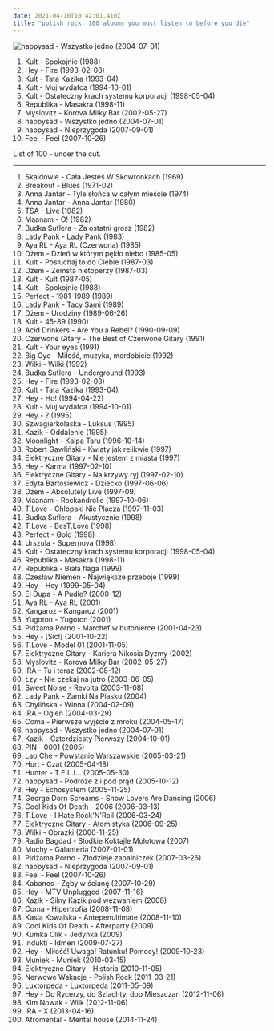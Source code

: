 ```yaml
---
date: 2021-04-10T10:42:01.410Z
title: "polish rock: 100 albums you must listen to before you die"
---
```

![happysad - Wszystko jedno (2004-07-01)](https://img.discogs.com/yB4l80DZvDODR1hOujANYhaBxuM=/fit-in/600x600/filters:strip_icc():format(jpeg):mode_rgb():quality(90)/discogs-images/R-734521-1543586492-2231.jpeg.jpg "happysad - Wszystko jedno (2004-07-01)")
<ol class="albums">
<li data-cover="https://img.discogs.com/fRVkogqRFbE41BaVnERrQbbp2hg=/fit-in/600x589/filters:strip_icc():format(jpeg):mode_rgb():quality(90)/discogs-images/R-1049920-1428145798-9184.jpeg.jpg" data-tags="polish" role="button">Kult - Spokojnie (1988)</li>
<li data-cover="http://coverartarchive.org/release/ab8e4983-19df-4ee1-b552-d8a2ce6af015/5692907290-500.jpg" data-tags="rock, grunge, polish rock" role="button">Hey - Fire (1993-02-08)</li>
<li data-cover="https://img.discogs.com/wYO0b_PgNfuFRykA21sgWn7lnQQ=/fit-in/400x396/filters:strip_icc():format(jpeg):mode_rgb():quality(90)/discogs-images/R-970255-1179228566.jpeg.jpg" data-tags="polish rock, rock, polish" role="button">Kult - Tata Kazika (1993-04)</li>
<li data-cover="http://coverartarchive.org/release/ef8d8003-66fc-4b55-bd5c-852361376354/12618750019-500.jpg" data-tags="rock, polish rock, kult" role="button">Kult - Muj wydafca (1994-10-01)</li>
<li data-cover="http://coverartarchive.org/release/5a5adcfc-aa96-42a4-93ab-70d3af740b56/12618649300-500.jpg" data-tags="polish rock, polish, rock" role="button">Kult - Ostateczny krach systemu korporacji (1998-05-04)</li>
<li data-cover="http://coverartarchive.org/release/481a78dd-6147-4618-8fc9-e709657d91da/1497283601-500.jpg" data-tags="polish rock" role="button">Republika - Masakra (1998-11)</li>
<li data-cover="http://coverartarchive.org/release/a537debd-0c0d-4c63-8c4f-04031dc48adc/4707626371-500.jpg" data-tags="rock, alternative rock, polish" role="button">Myslovitz - Korova Milky Bar (2002-05-27)</li>
<li data-cover="https://img.discogs.com/yB4l80DZvDODR1hOujANYhaBxuM=/fit-in/600x600/filters:strip_icc():format(jpeg):mode_rgb():quality(90)/discogs-images/R-734521-1543586492-2231.jpeg.jpg" data-tags="happysad, polish, rock" role="button">happysad - Wszystko jedno (2004-07-01)</li>
<li data-cover="http://coverartarchive.org/release/00ee48cf-862e-405e-a1ad-226b4c05a4a9/6357095089-500.jpg" data-tags="rock" role="button">happysad - Nieprzygoda (2007-09-01)</li>
<li data-cover="http://coverartarchive.org/release/74b6aef6-7730-4c9d-903c-6f02c3c4c743/1526408312-500.jpg" data-tags="feel" role="button">Feel - Feel (2007-10-26)</li>
</ol>
List of 100 - under the cut.
<!-- more -->

_________________

<ol class="albums">
<li data-cover="https://img.discogs.com/T8H6XskWbACaZfygc9Cpxtu9DZQ=/fit-in/300x300/filters:strip_icc():format(jpeg):mode_rgb():quality(90)/discogs-images/R-7683722-1446662272-7146.jpeg.jpg" data-tags="classic rock, pop, 60s, progressive rock, beat, polish, polish rock" role="button">
Skaldowie - Cała Jesteś W Skowronkach (1969)
</li>
<li data-cover="https://img.discogs.com/zt4SFqNkcnXD3oCNtGlnm7lxiiU=/fit-in/600x590/filters:strip_icc():format(jpeg):mode_rgb():quality(90)/discogs-images/R-458192-1417594824-5023.jpeg.jpg" data-tags="blues, blues rock" role="button">
Breakout - Blues (1971-02)
</li>
<li data-cover="http://coverartarchive.org/release/75c7d026-fca6-491c-b507-37e46410a7ee/23970829595-500.jpg" data-tags="pop, polish, polish rock, polskie, 70's" role="button">
Anna Jantar - Tyle słońca w całym mieście (1974)
</li>
<li data-cover="http://coverartarchive.org/release/741b1205-98b8-4d49-b1f3-e75600caba0a/21055443703-500.jpg" data-tags="polish rock" role="button">
Anna Jantar - Anna Jantar (1980)
</li>
<li data-cover="https://img.discogs.com/jBzrstzu90brYznCZ32TCQas2bg=/fit-in/600x600/filters:strip_icc():format(jpeg):mode_rgb():quality(90)/discogs-images/R-1609519-1231949008.jpeg.jpg" data-tags="80s, hard rock" role="button">
TSA - Live (1982)
</li>
<li data-cover="http://coverartarchive.org/release/c38e06a0-98b9-4c1f-97a7-d04e79c924fb/22887076136-500.jpg" data-tags="80s" role="button">
Maanam - O! (1982)
</li>
<li data-cover="https://img.discogs.com/oiwSHdpQT32R4m6-SlGj297dxBM=/fit-in/500x500/filters:strip_icc():format(jpeg):mode_rgb():quality(90)/discogs-images/R-4039915-1353243674-1400.jpeg.jpg" data-tags="classic rock" role="button">
Budka Suflera - Za ostatni grosz (1982)
</li>
<li data-cover="https://img.discogs.com/u3JSvuvtkjrcQQEkrDz11XxBiIQ=/fit-in/600x616/filters:strip_icc():format(jpeg):mode_rgb():quality(90)/discogs-images/R-13156185-1549035989-8096.jpeg.jpg" data-tags="rock, polish rock, 80s" role="button">
Lady Pank - Lady Pank (1983)
</li>
<li data-cover="http://coverartarchive.org/release/55277f0f-0a72-4c7d-b825-b2dd6ee9a89d/13469361414-500.jpg" data-tags="rock, post-punk, coldwave" role="button">
Aya RL - Aya RL (Czerwona) (1985)
</li>
<li data-cover="http://coverartarchive.org/release/c33f8d3f-456f-30f2-971c-c778e6bc4946/15712394762-500.jpg" data-tags="rock, blues, blues rock, polish, polish rock" role="button">
Dżem - Dzień w którym pękło niebo (1985-05)
</li>
<li data-cover="http://coverartarchive.org/release/eec9f8da-9bda-352f-93ea-35d4aeb1b924/12618949767-500.jpg" data-tags="new wave" role="button">
Kult - Posłuchaj to do Ciebie (1987-03)
</li>
<li data-cover="http://coverartarchive.org/release/6d492269-8a37-32e4-9a80-aa3fcda304d8/15712516535-500.jpg" data-tags="blues rock" role="button">
Dżem - Zemsta nietoperzy (1987-03)
</li>
<li data-cover="http://coverartarchive.org/release/ca720554-3509-38ff-9662-57d8a4472e56/12618936050-500.jpg" data-tags="kult, kazik, rock, polish" role="button">
Kult - Kult (1987-05)
</li>
<li data-cover="https://img.discogs.com/fRVkogqRFbE41BaVnERrQbbp2hg=/fit-in/600x589/filters:strip_icc():format(jpeg):mode_rgb():quality(90)/discogs-images/R-1049920-1428145798-9184.jpeg.jpg" data-tags="polish" role="button">
Kult - Spokojnie (1988)
</li>
<li data-cover="http://coverartarchive.org/release/60f4f6ea-65bd-3117-88a6-d326dc7266aa/6624831159-500.jpg" data-tags="classic rock, polish rock" role="button">
Perfect - 1981-1989 (1989)
</li>
<li data-cover="http://coverartarchive.org/release/5182d15c-5d39-4146-8d6f-fed1d5e1c1d5/2599745313-500.jpg" data-tags="pop rock" role="button">
Lady Pank - Tacy Sami (1989)
</li>
<li data-cover="http://coverartarchive.org/release/5f19b6a7-f296-4b00-9839-6e4a6162eaed/15712458464-500.jpg" data-tags="blues rock" role="button">
Dżem - Urodziny (1989-06-26)
</li>
<li data-cover="http://coverartarchive.org/release/03635dd6-2bf3-42b8-a2e7-884b7cbd68c8/12618857190-500.jpg" data-tags="post-punk" role="button">
Kult - 45-89 (1990)
</li>
<li data-cover="https://img.discogs.com/MYUWzaPRyj_xV_HOWOLUilb5hkM=/fit-in/600x450/filters:strip_icc():format(jpeg):mode_rgb():quality(90)/discogs-images/R-7750615-1448022311-3225.jpeg.jpg" data-tags="thrash metal, metal" role="button">
Acid Drinkers - Are You a Rebel? (1990-09-09)
</li>
<li data-cover="http://coverartarchive.org/release/f8f51aa4-f4fc-43e7-b8b1-d4ce2fe62567/4755557000-500.jpg" data-tags="polish, polskie, polish music, dobre bo polskie, czerwone gitary" role="button">
Czerwone Gitary - The Best of Czerwone Gitary (1991)
</li>
<li data-cover="http://coverartarchive.org/release/f790d15f-93b7-47af-83df-416595c75724/5266100053-500.jpg" data-tags="kult, albums that i own and are great, kazik, kult your eyes" role="button">
Kult - Your eyes (1991)
</li>
<li data-cover="http://coverartarchive.org/release/d3570fba-ba9f-4c04-a4e1-86d3ae4a15ba/8380075866-500.jpg" data-tags="rock, 90s, punk rock, polish, polish rock, grew up with" role="button">
Big Cyc - Miłość, muzyka, mordobicie (1992)
</li>
<li data-cover="http://coverartarchive.org/release/6b285071-714a-458d-907e-b5180b31d4b4/8084110951-500.jpg" data-tags="polish" role="button">
Wilki - Wilki (1992)
</li>
<li data-cover="https://img.discogs.com/ghQR47NyEnFzrGzzDhBtmONV3K0=/fit-in/458x324/filters:strip_icc():format(jpeg):mode_rgb():quality(90)/discogs-images/R-8419948-1461250928-5885.jpeg.jpg" data-tags="rock" role="button">
Budka Suflera - Underground (1993)
</li>
<li data-cover="http://coverartarchive.org/release/ab8e4983-19df-4ee1-b552-d8a2ce6af015/5692907290-500.jpg" data-tags="rock, grunge, polish rock" role="button">
Hey - Fire (1993-02-08)
</li>
<li data-cover="https://img.discogs.com/wYO0b_PgNfuFRykA21sgWn7lnQQ=/fit-in/400x396/filters:strip_icc():format(jpeg):mode_rgb():quality(90)/discogs-images/R-970255-1179228566.jpeg.jpg" data-tags="polish rock, rock, polish" role="button">
Kult - Tata Kazika (1993-04)
</li>
<li data-cover="https://img.discogs.com/tgP05jAqPR6L9PbpPsoyVeLu0o8=/fit-in/600x592/filters:strip_icc():format(jpeg):mode_rgb():quality(90)/discogs-images/R-5466946-1524384906-6241.jpeg.jpg" data-tags="polish rock, rock" role="button">
Hey - Ho! (1994-04-22)
</li>
<li data-cover="http://coverartarchive.org/release/ef8d8003-66fc-4b55-bd5c-852361376354/12618750019-500.jpg" data-tags="rock, polish rock, kult" role="button">
Kult - Muj wydafca (1994-10-01)
</li>
<li data-cover="http://coverartarchive.org/release/099b5068-5d23-463a-a9d4-441fb0bbec0c/2986866863-500.jpg" data-tags="rock, hard rock" role="button">
Hey - ? (1995)
</li>
<li data-cover="http://coverartarchive.org/release/713614de-f794-4ddf-a552-a90973c34bf5/1681662154-500.jpg" data-tags="folk rock, polish rock" role="button">
Szwagierkolaska - Luksus (1995)
</li>
<li data-cover="http://coverartarchive.org/release/2273368e-0594-470c-8d08-4d27ada917bc/7231735893-500.jpg" data-tags="polish rock" role="button">
Kazik - Oddalenie (1995)
</li>
<li data-cover="http://coverartarchive.org/release/c6c63fbb-b6cf-45bb-bb8a-19d82d8cdc75/10608237866-500.jpg" data-tags="gothic metal" role="button">
Moonlight - Kalpa Taru (1996-10-14)
</li>
<li data-cover="http://coverartarchive.org/release/cb0364f8-010f-4a42-91d8-7a1edb8063b9/3087772878-500.jpg" data-tags="rock, polish, polish rock" role="button">
Robert Gawliński - Kwiaty jak relikwie (1997)
</li>
<li data-cover="https://img.discogs.com/-6pn9LnfZtyHppcxNWzSq0Fn_A0=/fit-in/600x590/filters:strip_icc():format(jpeg):mode_rgb():quality(90)/discogs-images/R-14952571-1584641538-2526.jpeg.jpg" data-tags="alternative rock, polish, polish rock, elektryczne gitary, kuba sienkiewicz" role="button">
Elektryczne Gitary - Nie jestem z miasta (1997)
</li>
<li data-cover="https://img.discogs.com/BskTu86WxDXBhnFxcB4Ksi5emr4=/fit-in/600x798/filters:strip_icc():format(jpeg):mode_rgb():quality(90)/discogs-images/R-2942618-1401622301-6822.jpeg.jpg" data-tags="rock, alternative rock, hard rock" role="button">
Hey - Karma (1997-02-10)
</li>
<li data-cover="http://coverartarchive.org/release/d8edb945-28fa-45ef-a69c-09e45c53c9e1/22167648217-500.jpg" data-tags="polish, polish rock, elektryczne gitary" role="button">
Elektryczne Gitary - Na krzywy ryj (1997-02-10)
</li>
<li data-cover="https://img.discogs.com/X1SwUIVh2t_jF7_Y03hnQnOanAA=/fit-in/585x600/filters:strip_icc():format(jpeg):mode_rgb():quality(90)/discogs-images/R-1278054-1205856489.jpeg.jpg" data-tags="polish, rock" role="button">
Edyta Bartosiewicz - Dziecko (1997-06-06)
</li>
<li data-cover="http://coverartarchive.org/release/9bb9e716-a87e-47e5-97f3-60a86084f54f/2026208080-500.jpg" data-tags="blues rock" role="button">
Dżem - Absolutely Live (1997-09)
</li>
<li data-cover="http://coverartarchive.org/release/7296c10a-4dd3-4e53-9160-9cb89359bab9/16623087186-500.jpg" data-tags="rock, alternative rock, hard rock, polish, polish rock, dobre na prezent" role="button">
Maanam - Rockandrolle (1997-10-06)
</li>
<li data-cover="http://coverartarchive.org/release/5a121cf4-d5f7-4820-9282-8c53cacb5dfb/4136135423-500.jpg" data-tags="alternative rock, polish, polish rock, satyra" role="button">
T.Love - Chlopaki Nie Placza (1997-11-03)
</li>
<li data-cover="https://img.discogs.com/FgYV9asAQ95Z0F1ye6W0xw_FwgM=/fit-in/600x404/filters:strip_icc():format(jpeg):mode_rgb():quality(90)/discogs-images/R-7118009-1434118350-6935.jpeg.jpg" data-tags="classic rock, polish rock, ulubione" role="button">
Budka Suflera - Akustycznie (1998)
</li>
<li data-cover="http://coverartarchive.org/release/22d85f04-077c-4383-9900-3c97185d2432/6785718728-500.jpg" data-tags="alternative rock, polish rock" role="button">
T.Love - BesT.Love (1998)
</li>
<li data-cover="https://img.discogs.com/bUmsZKRrdvz7wtvjt0BjKZANC2Y=/fit-in/600x600/filters:strip_icc():format(jpeg):mode_rgb():quality(90)/discogs-images/R-9642917-1484090101-9922.jpeg.jpg" data-tags="rock" role="button">
Perfect - Gold (1998)
</li>
<li data-cover="https://img.discogs.com/YS87koR8FP_bTM9P1ZaPH_Acx0c=/fit-in/600x600/filters:strip_icc():format(jpeg):mode_rgb():quality(90)/discogs-images/R-8122911-1455563814-7001.jpeg.jpg" data-tags="polish rock" role="button">
Urszula - Supernova (1998)
</li>
<li data-cover="http://coverartarchive.org/release/5a5adcfc-aa96-42a4-93ab-70d3af740b56/12618649300-500.jpg" data-tags="polish rock, polish, rock" role="button">
Kult - Ostateczny krach systemu korporacji (1998-05-04)
</li>
<li data-cover="http://coverartarchive.org/release/481a78dd-6147-4618-8fc9-e709657d91da/1497283601-500.jpg" data-tags="polish rock" role="button">
Republika - Masakra (1998-11)
</li>
<li data-cover="https://img.discogs.com/1CJ_6ulnS4HeHFWpaWOyMKBs2-0=/fit-in/600x600/filters:strip_icc():format(jpeg):mode_rgb():quality(90)/discogs-images/R-1614548-1232272597.jpeg.jpg" data-tags="polish rock" role="button">
Republika - Biała flaga (1999)
</li>
<li data-cover="https://img.discogs.com/dSAXhbpNPCIJi-ZU6D83-mhLQmY=/fit-in/600x598/filters:strip_icc():format(jpeg):mode_rgb():quality(90)/discogs-images/R-11240797-1512548850-7420.jpeg.jpg" data-tags="blues rock, polish rock, niemen" role="button">
Czesław Niemen - Największe przeboje (1999)
</li>
<li data-cover="http://coverartarchive.org/release/36c3ea97-3583-44f1-988b-36d18e43eace/4225033613-500.jpg" data-tags="rock" role="button">
Hey - Hey (1999-05-04)
</li>
<li data-cover="http://coverartarchive.org/release/5edf5ba8-5dd7-46b3-8019-7886ffe0ed63/7231340659-500.jpg" data-tags="rock, punk, alternative, alternative rock, polish, polska, 2000s, polish rock, polskie, polish music, kazik staszewski, ukass" role="button">
El Dupa - A Pudle? (2000-12)
</li>
<li data-cover="https://img.discogs.com/FFZHX2z5tFpgqeQpWB17sfwkaz8=/fit-in/600x594/filters:strip_icc():format(jpeg):mode_rgb():quality(90)/discogs-images/R-830942-1578124074-7251.jpeg.jpg" data-tags="polish rock, aya rl, mlynasss" role="button">
Aya RL - Aya RL (2001)
</li>
<li data-cover="https://img.discogs.com/68LLMxMuWBE9mZ-Zzm5xPehNMUk=/fit-in/600x596/filters:strip_icc():format(jpeg):mode_rgb():quality(90)/discogs-images/R-6474981-1471256139-5154.jpeg.jpg" data-tags="polish rock, olsztyn" role="button">
Kangaroz - Kangaroz (2001)
</li>
<li data-cover="http://coverartarchive.org/release/d8154475-1651-4b62-a677-430c7fc2c91e/16051863121-500.jpg" data-tags="alternative rock, polish rock, polish punk, kult, kazik, yugoton, miszczu tune" role="button">
Yugoton - Yugoton (2001)
</li>
<li data-cover="http://coverartarchive.org/release/2409939a-290a-4d66-8742-59bc04e52122/2610150058-500.jpg" data-tags="punk rock, punk" role="button">
Pidżama Porno - Marchef w butonierce (2001-04-23)
</li>
<li data-cover="http://coverartarchive.org/release/8e3a14f9-64e9-43a8-8073-85b79fef7a3b/3350995906-500.jpg" data-tags="rock, female vocalists, polish" role="button">
Hey - [Sic!] (2001-10-22)
</li>
<li data-cover="http://coverartarchive.org/release/db514de0-1d76-4677-aafe-d3f647b680ff/6846386939-500.jpg" data-tags="alternative rock, punk rock" role="button">
T.Love - Model 01 (2001-11-05)
</li>
<li data-cover="http://coverartarchive.org/release/0ad0fefc-94aa-4129-8514-69d2708c808c/2616042940-500.jpg" data-tags="alternative rock, polish rock, elektryczne gitary, kuba sienkiewicz" role="button">
Elektryczne Gitary - Kariera Nikosia Dyzmy (2002)
</li>
<li data-cover="http://coverartarchive.org/release/a537debd-0c0d-4c63-8c4f-04031dc48adc/4707626371-500.jpg" data-tags="rock, alternative rock, polish" role="button">
Myslovitz - Korova Milky Bar (2002-05-27)
</li>
<li data-cover="http://coverartarchive.org/release/4ff619b8-4a24-4b8d-90a8-57ec27798e5e/6854893069-500.jpg" data-tags="rock" role="button">
IRA - Tu i teraz (2002-08-12)
</li>
<li data-cover="https://img.discogs.com/6RDxd58rky9QBdpeAhtN_tOwkxo=/fit-in/600x600/filters:strip_icc():format(jpeg):mode_rgb():quality(90)/discogs-images/R-2496533-1609199198-9477.png.jpg" data-tags="rock, polish, female vocalists" role="button">
Łzy - Nie czekaj na jutro (2003-06-05)
</li>
<li data-cover="https://img.discogs.com/G8-pMWMdcdVb51Zyoox6q3Vu0DQ=/fit-in/350x350/filters:strip_icc():format(jpeg):mode_rgb():quality(90)/discogs-images/R-397829-1282219553.jpeg.jpg" data-tags="alternative rock, alternative metal, polish rock" role="button">
Sweet Noise - Revolta (2003-11-08)
</li>
<li data-cover="http://coverartarchive.org/release/0bad5de1-deba-4b63-93c0-25596e3d2aa7/7101864056-500.jpg" data-tags="polish rock" role="button">
Lady Pank - Zamki Na Piasku (2004)
</li>
<li data-cover="https://img.discogs.com/f5KoYJpVRZ9bHtA7PdG6JSsZkUE=/fit-in/500x500/filters:strip_icc():format(jpeg):mode_rgb():quality(90)/discogs-images/R-2091701-1263511899.jpeg.jpg" data-tags="hard rock, rock, polish rock" role="button">
Chylińska - Winna (2004-02-09)
</li>
<li data-cover="http://coverartarchive.org/release/bc57373b-7a74-4f32-875b-b4b6367c7672/6854987878-500.jpg" data-tags="rock" role="button">
IRA - Ogień (2004-03-29)
</li>
<li data-cover="http://coverartarchive.org/release/7f63e549-0273-406f-ab87-664b8d36a09b/4223291990-500.jpg" data-tags="rock, polish" role="button">
Coma - Pierwsze wyjście z mroku (2004-05-17)
</li>
<li data-cover="https://img.discogs.com/yB4l80DZvDODR1hOujANYhaBxuM=/fit-in/600x600/filters:strip_icc():format(jpeg):mode_rgb():quality(90)/discogs-images/R-734521-1543586492-2231.jpeg.jpg" data-tags="happysad, polish, rock" role="button">
happysad - Wszystko jedno (2004-07-01)
</li>
<li data-cover="http://coverartarchive.org/release/3cad7e61-7ca1-4cb4-8838-0693d34e5b86/3623614343-500.jpg" data-tags="alternative, hard rock, polish, polish rock, polskie, kazik, kazik staszewski, olaf deriglasoff, sicmusic" role="button">
Kazik - Czterdziesty Pierwszy (2004-10-01)
</li>
<li data-cover="https://img.discogs.com/kf0v3dkhqa-RpZhOBvfJl4mNlBQ=/fit-in/600x600/filters:strip_icc():format(jpeg):mode_rgb():quality(90)/discogs-images/R-27443-1200262158.jpeg.jpg" data-tags="polish rock, specyficznie melancholijnie" role="button">
PIN - 0001 (2005)
</li>
<li data-cover="http://coverartarchive.org/release/d8976e14-3f6d-4e74-9b52-33eec8bbd45d/7101908827-500.jpg" data-tags="polish" role="button">
Lao Che - Powstanie Warszawskie (2005-03-21)
</li>
<li data-cover="http://coverartarchive.org/release/888da3f9-303b-4558-9605-e42b6b2d331c/8802614022-500.jpg" data-tags="polish rock, aguirre music, ulubione by shen, go get it" role="button">
Hurt - Czat (2005-04-18)
</li>
<li data-cover="http://coverartarchive.org/release/644c293e-7b6e-4b9c-bf4a-031c0bf3c77f/6183593525-500.jpg" data-tags="metal, heavy metal, polish" role="button">
Hunter - T.E.L.I... (2005-05-30)
</li>
<li data-cover="http://coverartarchive.org/release/3f588792-803b-40ab-92e6-fe69fc26456d/4224914887-500.jpg" data-tags="happysad, rock, polish" role="button">
happysad - Podróże z i pod prąd (2005-10-12)
</li>
<li data-cover="http://coverartarchive.org/release/251c2702-7b04-4ace-8975-390bc78358e9/5058132429-500.jpg" data-tags="rock, polish" role="button">
Hey - Echosystem (2005-11-25)
</li>
<li data-cover="https://img.discogs.com/gRQUS0p1O34yUvJntj2yX0YiqzU=/fit-in/600x550/filters:strip_icc():format(jpeg):mode_rgb():quality(90)/discogs-images/R-1428343-1218912232.jpeg.jpg" data-tags="alternative, indie rock, post-rock, soft, slowcore, polish rock, tantra, bujamsie, gentle voice, george dorn screams, my music pillow" role="button">
George Dorn Screams - Snow Lovers Are Dancing (2006)
</li>
<li data-cover="https://img.discogs.com/4gleMgBVBrDJZvK-vNOhF2xdcSk=/fit-in/500x449/filters:strip_icc():format(jpeg):mode_rgb():quality(90)/discogs-images/R-998180-1182532104.jpeg.jpg" data-tags="lodz" role="button">
Cool Kids Of Death - 2006 (2006-03-13)
</li>
<li data-cover="http://coverartarchive.org/release/601bb557-8292-4738-82e1-1b70529551e5/7110414364-500.jpg" data-tags="polish rock" role="button">
T.Love - I Hate Rock'N'Roll (2006-03-24)
</li>
<li data-cover="http://coverartarchive.org/release/980d8488-7035-49c2-aa21-9f080e889559/4707695394-500.jpg" data-tags="polish" role="button">
Elektryczne Gitary - Atomistyka (2006-09-25)
</li>
<li data-cover="http://coverartarchive.org/release/8de3a64a-5587-4d91-b7a5-819c8b5b47a3/4135910306-500.jpg" data-tags="polish rock" role="button">
Wilki - Obrazki (2006-11-25)
</li>
<li data-cover="https://img.discogs.com/HWk2PBstX8VZXI8JSgo9mhhUSVA=/fit-in/457x455/filters:strip_icc():format(jpeg):mode_rgb():quality(90)/discogs-images/R-3952089-1350317718-6888.jpeg.jpg" data-tags="rock, punk, post-punk, polish" role="button">
Radio Bagdad - Słodkie Koktajle Mołotowa (2007)
</li>
<li data-cover="https://img.discogs.com/x3KJghFuRDm93srz0JZXf9ECz1U=/fit-in/600x532/filters:strip_icc():format(jpeg):mode_rgb():quality(90)/discogs-images/R-6544584-1476606872-7866.jpeg.jpg" data-tags="polish, rock, alternative" role="button">
Muchy - Galanteria (2007-01-01)
</li>
<li data-cover="https://img.discogs.com/zmZmghxdlEOOW0xvOuwC3qMgai4=/fit-in/545x537/filters:strip_icc():format(jpeg):mode_rgb():quality(90)/discogs-images/R-3077739-1589202981-8470.jpeg.jpg" data-tags="punk rock" role="button">
Pidżama Porno - Złodzieje zapalniczek (2007-03-26)
</li>
<li data-cover="http://coverartarchive.org/release/00ee48cf-862e-405e-a1ad-226b4c05a4a9/6357095089-500.jpg" data-tags="rock" role="button">
happysad - Nieprzygoda (2007-09-01)
</li>
<li data-cover="http://coverartarchive.org/release/74b6aef6-7730-4c9d-903c-6f02c3c4c743/1526408312-500.jpg" data-tags="feel" role="button">
Feel - Feel (2007-10-26)
</li>
<li data-cover="https://img.discogs.com/qUIMdzJKZtu-bGWjDFqZR-VrI4M=/fit-in/250x250/filters:strip_icc():format(jpeg):mode_rgb():quality(90)/discogs-images/R-2490869-1286904585.jpeg.jpg" data-tags="debilcore" role="button">
Kabanos - Zęby w ścianę (2007-10-29)
</li>
<li data-cover="http://coverartarchive.org/release/3a9adc03-3300-4265-a795-f110f5a1841b/5114851842-500.jpg" data-tags="unplugged" role="button">
Hey - MTV Unplugged (2007-11-16)
</li>
<li data-cover="http://coverartarchive.org/release/1bb0e6f8-e8ce-4058-a42e-7fbcdb3a07e2/4793448668-500.jpg" data-tags="rock, punk, alternative, polish, polish rock" role="button">
Kazik - Silny Kazik pod wezwaniem (2008)
</li>
<li data-cover="http://coverartarchive.org/release/b96e45bf-f2a9-4267-be5c-f53b08293b1d/2185362400-500.jpg" data-tags="rock" role="button">
Coma - Hipertrofia (2008-11-08)
</li>
<li data-cover="https://img.discogs.com/zgQui6U6OCukkOw8QS75eiXjdZ0=/fit-in/600x540/filters:strip_icc():format(jpeg):mode_rgb():quality(90)/discogs-images/R-2003992-1356518192-1342.jpeg.jpg" data-tags="rock, alternative rock" role="button">
Kasia Kowalska - Antepenultimate (2008-11-10)
</li>
<li data-cover="https://img.discogs.com/Vva5gtt_Ymb_Nu4S_IGLMBovLQM=/fit-in/500x500/filters:strip_icc():format(jpeg):mode_rgb():quality(90)/discogs-images/R-2004960-1258032037.jpeg.jpg" data-tags="rock, polish, polish rock" role="button">
Cool Kids Of Death - Afterparty (2009)
</li>
<li data-cover="https://img.discogs.com/lg8vJl26H5lDrVAvL1aGPYlL2HQ=/fit-in/220x222/filters:strip_icc():format(jpeg):mode_rgb():quality(90)/discogs-images/R-4081504-1354621537-8760.jpeg.jpg" data-tags="polish" role="button">
Kumka Olik - Jedynka (2009)
</li>
<li data-cover="http://coverartarchive.org/release/a7500a15-ef79-3358-a990-684205c918b7/1019758085-500.jpg" data-tags="progressive metal, progressive rock" role="button">
Indukti - Idmen (2009-07-27)
</li>
<li data-cover="http://coverartarchive.org/release/8ee4b529-cf28-4404-95fb-b52dd6e475d3/5085203091-500.jpg" data-tags="rock, alternative rock" role="button">
Hey - Miłość! Uwaga! Ratunku! Pomocy! (2009-10-23)
</li>
<li data-cover="http://coverartarchive.org/release/9bc95f76-7e20-4033-83db-b0a5c1e0c836/15707378346-500.jpg" data-tags="rock, polish, tina, polish rock, albums that i own" role="button">
Muniek - Muniek (2010-03-15)
</li>
<li data-cover="http://coverartarchive.org/release/356ac133-c3a5-469b-9612-3380abf8ea1c/4740015481-500.jpg" data-tags="polish rock, elektryczne gitary" role="button">
Elektryczne Gitary - Historia (2010-11-05)
</li>
<li data-cover="https://img.discogs.com/eBpOkwgK8ZZwbgfuQMiWm71K5xQ=/fit-in/549x495/filters:strip_icc():format(jpeg):mode_rgb():quality(90)/discogs-images/R-2794890-1301338340.jpeg.jpg" data-tags="polish rock, big bit" role="button">
Nerwowe Wakacje - Polish Rock (2011-03-21)
</li>
<li data-cover="http://coverartarchive.org/release/4353bbce-84a0-482b-a3a5-c562cecd3b1c/7101736522-500.jpg" data-tags="polish rock" role="button">
Luxtorpeda - Luxtorpeda (2011-05-09)
</li>
<li data-cover="http://coverartarchive.org/release/89b7a07b-d111-40d1-a688-d693248846b3/2504577515-500.jpg" data-tags="rock, polish" role="button">
Hey - Do Rycerzy, do Szlachty, doo Mieszczan (2012-11-06)
</li>
<li data-cover="http://coverartarchive.org/release/6a4ce010-2228-4669-8a38-33cd2c730b6c/2527525712-500.jpg" data-tags="rock, alternative rock, polish, polish rock, fisz" role="button">
Kim Nowak - Wilk (2012-11-06)
</li>
<li data-cover="http://coverartarchive.org/release/d106527f-74ef-4b51-8c1f-5b768861677d/3775545213-500.jpg" data-tags="rock, pop rock, polish rock" role="button">
IRA - X (2013-04-16)
</li>
<li data-cover="https://img.discogs.com/hX4usMjxJI3OJvTKZn9Jtq7Iy-E=/fit-in/600x600/filters:strip_icc():format(jpeg):mode_rgb():quality(90)/discogs-images/R-8162679-1456316833-4197.jpeg.jpg" data-tags="metalcore, rock, rap, rapcore, polish rock" role="button">
Afromental - Mental house (2014-11-24)
</li>
</ol>
